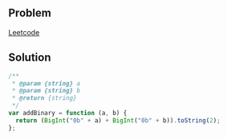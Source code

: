 ## Problem

[Leetcode](https://leetcode.com/problems/add-binary/description/)

## Solution

```javascript
/**
 * @param {string} a
 * @param {string} b
 * @return {string}
 */
var addBinary = function (a, b) {
  return (BigInt("0b" + a) + BigInt("0b" + b)).toString(2);
};
```
